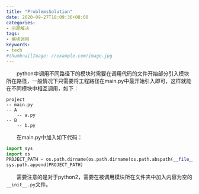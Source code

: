 ```yaml
---
title: "ProblemsSolution"
date: 2020-09-27T18:09:36+08:00
categories:
- 问题解决
tags:
- 模块调用
keywords:
- tech
#thumbnailImage: //example.com/image.jpg
---
```


<!--more-->
　　python中调用不同路径下的模块时需要在调用代码的文件开始部分引入模块所在路径，一般情况下只需要将工程路径在main.py中最开始引入即可，这样就能在不同模块中相互调用，如下：
```
project
-- main.py
-- A
    -- a.py
-- B
    -- b.py
```
　　在main.py中加入如下代码：
```python
import sys
import os
PROJECT_PATH = os.path.dirname(os.path.dirname(os.path.abspath(__file__)))
sys.path.append(PROJECT_PATH)
```

　　需要注意的是对于python2，需要在被调用模块所在文件夹中加入内容为空的`__init__.py`文件。
